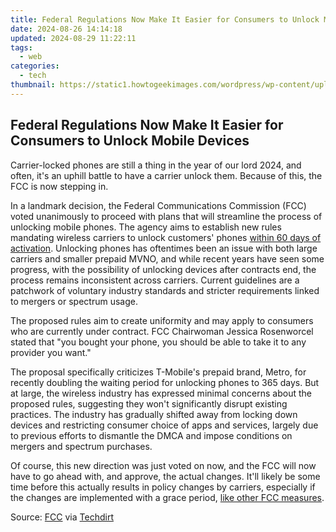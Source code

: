 ```yaml
---
title: Federal Regulations Now Make It Easier for Consumers to Unlock Mobile Devices
date: 2024-08-26 14:14:18
updated: 2024-08-29 11:22:11
tags:
  - web
categories:
  - tech
thumbnail: https://static1.howtogeekimages.com/wordpress/wp-content/uploads/2024/03/iphone-15-in-car-with-poor-cell-signal-2.jpg
---
```


## Federal Regulations Now Make It Easier for Consumers to Unlock Mobile Devices

Carrier-locked phones are still a thing in the year of our lord 2024, and often, it's an uphill battle to have a carrier unlock them. Because of this, the FCC is now stepping in.

 In a landmark decision, the Federal Communications Commission (FCC) voted unanimously to proceed with plans that will streamline the process of unlocking mobile phones. The agency aims to establish new rules mandating wireless carriers to unlock customers' phones [within 60 days of activation](http://docs.fcc.gov/public/attachments/DOC-404092A1.pdf). Unlocking phones has oftentimes been an issue with both large carriers and smaller prepaid MVNO, and while recent years have seen some progress, with the possibility of unlocking devices after contracts end, the process remains inconsistent across carriers. Current guidelines are a patchwork of voluntary industry standards and stricter requirements linked to mergers or spectrum usage.

 The proposed rules aim to create uniformity and may apply to consumers who are currently under contract. FCC Chairwoman Jessica Rosenworcel stated that "you bought your phone, you should be able to take it to any provider you want."

 The proposal specifically criticizes T-Mobile's prepaid brand, Metro, for recently doubling the waiting period for unlocking phones to 365 days. But at large, the wireless industry has expressed minimal concerns about the proposed rules, suggesting they won't significantly disrupt existing practices. The industry has gradually shifted away from locking down devices and restricting consumer choice of apps and services, largely due to previous efforts to dismantle the DMCA and impose conditions on mergers and spectrum purchases.

 Of course, this new direction was just voted on now, and the FCC will now have to go ahead with, and approve, the actual changes. It'll likely be some time before this actually results in policy changes by carriers, especially if the changes are implemented with a grace period, [like other FCC measures](https://buynow-reviews.techidaily.com/inquiring-into-the-unconventional-choices-in-nw-ws623/).

 Source: [FCC](https://docs.fcc.gov/public/attachments/DOC-404092A1.pdf) via [Techdirt](https://www.techdirt.com/2024/07/26/fcc-votes-to-make-phone-unlocking-easier/)

<ins class="adsbygoogle"
     style="display:block"
     data-ad-format="autorelaxed"
     data-ad-client="ca-pub-7571918770474297"
     data-ad-slot="1223367746"></ins>



<ins class="adsbygoogle"
     style="display:block"
     data-ad-client="ca-pub-7571918770474297"
     data-ad-slot="8358498916"
     data-ad-format="auto"
     data-full-width-responsive="true"></ins>
